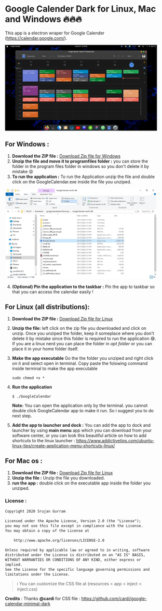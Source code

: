 # Google Calender Dark for Linux, Mac and Windows 🔥🔥🔥
This app is a electron wraper for Google Calender (https://calendar.google.com/).

<center>
<img src = "./Resources/google-calender.png">
</center>
<!-- Add icon library -->
<link rel="stylesheet" href="https://cdnjs.cloudflare.com/ajax/libs/font-awesome/4.7.0/css/font-awesome.min.css">

## For Windows :
1. **Download the ZIP file :**
    <a href="https://github.com/Royal-lobster/googlecalenderdark-Electronjs/raw/master/Compressed/GoogleCalender-win32-x64.zip"> Download Zip file for Windows</a>
2. **Unzip the file and move it to programfiles folder :**
    you can store the folder in the program files folder in windows so you don't delete it by mistake 😝
3. **To run the application :**
    To run the Application unzip the file and double click on the GoogleCalendar.exe inside the file you unziped. 

<p align="center">
<img src = "./Resources/runinstructions-windows.jpg" width="500px">
</p>

4. **(Optional) Pin the application to the taskbar :**
    Pin the app to taskbar so that you can access the calendar easily !
    
## For Linux (all distributions):
1. **Download the ZIP file :**
    <a href="https://github.com/Royal-lobster/googlecalenderdark-Electronjs/raw/master/Compressed/GoogleCalendar-linux-x64.zip"> Download Zip file for Linux</a>

2. **Unzip the file:**
    left click on the zip file you downloaded and click on unzip. Once you unziped the folder, keep it someplace where you don't delete it by mistake since this folder is required to run the application 😅. If you are a linux nerd you can place the folder in *opt folder* or you can place it in your home folder itself.

3. **Make the app executable**
    Go the the folder you unziped and right click on it and select open in terminal. Copy paste the folowing command inside terminal to make the app executable
    ```
    sudo chmod +x *
    ```

4. **Run the application**
    ```
    $ ./GoogleCalendar
    ```
    **Note:** You can open the application only by the terminal. you cannot double click GoogleCalendar app to make it run. So i suggest you to do next step.

5. **Add the app to launcher and dock :**
    You can add the app to dock and launcher by using **main menu** app which you can download from your software center, or you can look this beautiful article                                on how to add shortcuts to the linux launcher : https://www.addictivetips.com/ubuntu-linux-tips/create-application-menu-shortcuts-linux/

## For Mac os :
1. **Download the ZIP file :**
    <a href="https://github.com/Royal-lobster/googlecalenderdark-Electronjs/raw/master/Compressed/Google%20Calender-mac-x64.zip"> Download Zip file for Linux</a>
2. **Unzip the file :**
    Unzip the file you downloaded.
3. **run the app :**
    double click on the executable app inside the folder you unziped.

### License :
```
Copyright 2020 Srujan Gurram

Licensed under the Apache License, Version 2.0 (the "License");
you may not use this file except in compliance with the License.
You may obtain a copy of the License at

    http://www.apache.org/licenses/LICENSE-2.0

Unless required by applicable law or agreed to in writing, software
distributed under the License is distributed on an "AS IS" BASIS,
WITHOUT WARRANTIES OR CONDITIONS OF ANY KIND, either express or implied.
See the License for the specific language governing permissions and
limitations under the License.
```
> :information_source: You can customize the CSS file at (resources < app < inject < inject.css)

**Credits** : Thanks **@cardi** for CSS file : https://github.com/cardi/google-calendar-minimal-dark
